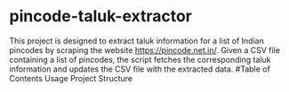 # pincode-taluk-extractor
This project is designed to extract taluk information for a list of Indian pincodes by scraping the website https://pincode.net.in/. Given a CSV file containing a list of pincodes, the script fetches the corresponding taluk information and updates the CSV file with the extracted data.
#Table of Contents
Usage
Project Structure
